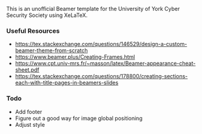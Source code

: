 This is an unofficial Beamer template for the University of York Cyber Security Society using XeLaTeX.

### Useful Resources

- https://tex.stackexchange.com/questions/146529/design-a-custom-beamer-theme-from-scratch
- https://www.beamer.plus/Creating-Frames.html
- https://www.cpt.univ-mrs.fr/~masson/latex/Beamer-appearance-cheat-sheet.pdf
- https://tex.stackexchange.com/questions/178800/creating-sections-each-with-title-pages-in-beamers-slides

### Todo

- Add footer
- Figure out a good way for image global positioning
- Adjust style
